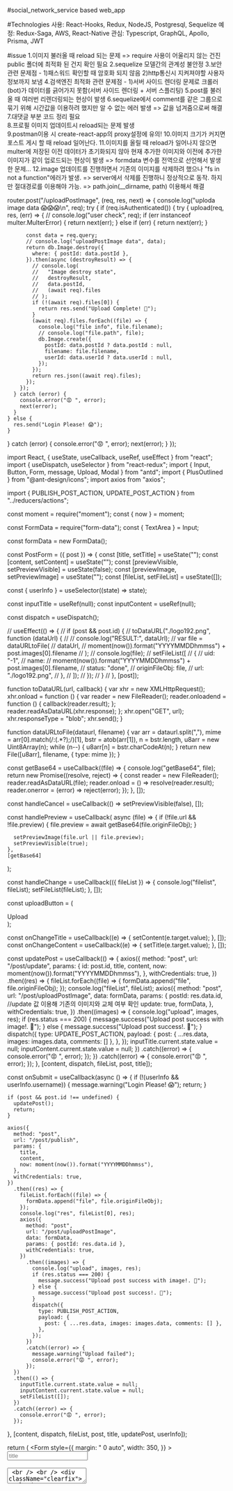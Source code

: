 #social_network_service based web_app


#Technologies
사용: React-Hooks, Redux, NodeJS, Postgresql, Sequelize
예정: Redux-Saga, AWS, React-Native 
관심: Typescript, GraphQL, Apollo, Prisma, JWT


#issue
1.이미지 불러올 때 reload 되는 문제 => require 사용이 어울리지 않는 건진 public 폴더에 최적화 된 건지 확인 필요
2.sequelize 모델간의 관계성 불안정
3.보안 관련 문제점 - 1)패스워드 확인할 때 암호화 되지 않음
                  2)http통신시 지켜져야할 사용자 정보까지 보냄
4.검색엔진 최적화 관련 문제점 - 1)서버 사이드 렌더링 문제로 크롤러(bot)가 데이터를 긁어가지 못함(서버 사이드 렌더링 + 서버 스플리팅)
5.post를 불러올 때 여러번 리렌더링되는 현상이 발생
6.sequelize에서 comment를 같은 그룹으로 묶기 위해 시간값을 이용하려 했지만 알 수 없는 에러 발생 => 값을 넘겨줌으로써 해결
7.대댓글 부분 코드 정리 필요                  
8.프로필 이미지 업데이트시 reload되는 문제 발생                          
9.postman이용 시 create-react-app의 proxy설정에 유의!
10.이미지 크기가 커지면 포스트 게시 할 때 reload 일어난다.
11.이미지를 올릴 때 reload가 일어나지 않으면 multer에 저장된 이전 데이터가 초기화되지 않아 현재 추가한 이미지와 이전에 추가한 이미지가 같이 업로드되는 현상이 발생 => formdata 변수를 전역으로 선언해서 발생한 문제...
12.image 업데이트를 진행하면서 기존의 이미지를 삭제하려 했으나 "fs in not a function"에러가 발생. => server에서 삭제를 진행하니 정상적으로 동작. 하지만 절대경로를 이용해야 가능.
=> path.join(__dirname, path) 이용해서 해결



router.post("/uploadPostImage", (req, res, next) => {
  console.log("uploda image data 😱😱😱\n", req);
  try {
    if (req.isAuthenticated()) {
      try {
        upload(req, res, (err) => {
          // console.log("user check", req);
          if (err instanceof multer.MulterError) {
            return next(err);
          } else if (err) {
            return next(err);
          }

          const data = req.query;
          // console.log("uploadPostImage data", data);
          return db.Image.destroy({
            where: { postId: data.postId },
          }).then(async (destroyResult) => {
            // console.log(
            //   "Image destroy state",
            //   destroyResult,
            //   data.postId,
            //   (await req).files
            // );
            if (!(await req).files[0]) {
              return res.send("Upload Complete! 🐳");
            }
            (await req).files.forEach((file) => {
              console.log("file info", file.filename);
              // console.log("file.path", file);
              db.Image.create({
                postId: data.postId ? data.postId : null,
                filename: file.filename,
                userId: data.userId ? data.userId : null,
              });
            });
            return res.json((await req).files);
          });
        });
      } catch (error) {
        console.error("😡 ", error);
        next(error);
      }
    } else {
      res.send("Login Please! 😱");
    }
  } catch (error) {
    console.error("😡 ", error);
    next(error);
  }
});

import React, { useState, useCallback, useRef, useEffect } from "react";
import { useDispatch, useSelector } from "react-redux";
import { Input, Button, Form, message, Upload, Modal } from "antd";
import { PlusOutlined } from "@ant-design/icons";
import axios from "axios";

import { PUBLISH_POST_ACTION, UPDATE_POST_ACTION } from "../reducers/actions";

const moment = require("moment");
const { now } = moment;

const FormData = require("form-data");
const { TextArea } = Input;

const formData = new FormData();

const PostForm = ({ post }) => {
  const [title, setTitle] = useState("");
  const [content, setContent] = useState("");
  const [previewVisible, setPreviewVisible] = useState(false);
  const [previewImage, setPreviewImage] = useState("");
  const [fileList, setFileList] = useState([]);

  const { userInfo } = useSelector((state) => state);

  const inputTitle = useRef(null);
  const inputContent = useRef(null);

  const dispatch = useDispatch();

  // useEffect(() => {
  //   if (post && post.id) {
  //     toDataURL("./logo192.png", function (dataUrl) {
  //       // console.log("RESULT:", dataUrl);
  //       var file = dataURLtoFile(
  //         dataUrl,
  //         moment(now()).format("YYYYMMDDhmmss") + post.images[0].filename
  //       );
  //       console.log(file);
  //       setFileList([
  //         {
  //           uid: "-1",
  //           name:
  //             moment(now()).format("YYYYMMDDhmmss") + post.images[0].filename,
  //           status: "done",
  //           originFileObj: file,
  //           url: "./logo192.png",
  //         },
  //       ]);
  //     });
  //   }
  // }, [post]);

  function toDataURL(url, callback) {
    var xhr = new XMLHttpRequest();
    xhr.onload = function () {
      var reader = new FileReader();
      reader.onloadend = function () {
        callback(reader.result);
      };
      reader.readAsDataURL(xhr.response);
    };
    xhr.open("GET", url);
    xhr.responseType = "blob";
    xhr.send();
  }

  function dataURLtoFile(dataurl, filename) {
    var arr = dataurl.split(","),
      mime = arr[0].match(/:(.*?);/)[1],
      bstr = atob(arr[1]),
      n = bstr.length,
      u8arr = new Uint8Array(n);
    while (n--) {
      u8arr[n] = bstr.charCodeAt(n);
    }
    return new File([u8arr], filename, { type: mime });
  }

  const getBase64 = useCallback((file) => {
    console.log("getBase64", file);
    return new Promise((resolve, reject) => {
      const reader = new FileReader();
      reader.readAsDataURL(file);
      reader.onload = () => resolve(reader.result);
      reader.onerror = (error) => reject(error);
    });
  }, []);

  const handleCancel = useCallback(() => setPreviewVisible(false), []);

  const handlePreview = useCallback(
    async (file) => {
      if (!file.url && !file.preview) {
        file.preview = await getBase64(file.originFileObj);
      }

      setPreviewImage(file.url || file.preview);
      setPreviewVisible(true);
    },
    [getBase64]
  );

  const handleChange = useCallback(({ fileList }) => {
    console.log("filelist", fileList);
    setFileList(fileList);
  }, []);

  const uploadButton = (
    <div>
      <PlusOutlined />
      <div className="ant-upload-text">Upload</div>
    </div>
  );

  const onChangeTitle = useCallback((e) => {
    setContent(e.target.value);
  }, []);
  const onChangeContent = useCallback((e) => {
    setTitle(e.target.value);
  }, []);

  const updatePost = useCallback(() => {
    axios({
      method: "post",
      url: "/post/update",
      params: {
        id: post.id,
        title,
        content,
        now: moment(now()).format("YYYYMMDDhmmss"),
      },
      withCredentials: true,
    })
      .then((res) => {
        fileList.forEach((file) => {
          formData.append("file", file.originFileObj);
        });
        console.log("fileList", fileList);
        axios({
          method: "post",
          url: "/post/uploadPostImage",
          data: formData,
          params: {
            postId: res.data.id,
            //update 값 이용해 기존의 이미지와 교체 여부 확인
            update: true,
            formData,
          },
          withCredentials: true,
        })
          .then((images) => {
            console.log("upload", images, res);
            if (res.status === 200) {
              message.success("Upload post success with image!. 🐳");
            } else {
              message.success("Upload post success!. 🐳");
            }
            dispatch({
              type: UPDATE_POST_ACTION,
              payload: {
                post: { ...res.data, images: images.data, comments: [] },
              },
            });
            inputTitle.current.state.value = null;
            inputContent.current.state.value = null;
          })
          .catch((error) => {
            console.error("😡 ", error);
          });
      })
      .catch((error) => {
        console.error("😡 ", error);
      });
  }, [content, dispatch, fileList, post, title]);

  const onSubmit = useCallback(async () => {
    if (!(userInfo && userInfo.username)) {
      message.warning("Login Please! 😱");
      return;
    }

    if (post && post.id !== undefined) {
      updatePost();
      return;
    }

    axios({
      method: "post",
      url: "/post/publish",
      params: {
        title,
        content,
        now: moment(now()).format("YYYYMMDDhmmss"),
      },
      withCredentials: true,
    })
      .then((res) => {
        fileList.forEach((file) => {
          formData.append("file", file.originFileObj);
        });
        console.log("res", fileList[0], res);
        axios({
          method: "post",
          url: "/post/uploadPostImage",
          data: formData,
          params: { postId: res.data.id },
          withCredentials: true,
        })
          .then((images) => {
            console.log("upload", images, res);
            if (res.status === 200) {
              message.success("Upload post success with image!. 🐳");
            } else {
              message.success("Upload post success!. 🐳");
            }
            dispatch({
              type: PUBLISH_POST_ACTION,
              payload: {
                post: { ...res.data, images: images.data, comments: [] },
              },
            });
          })
          .catch((error) => {
            message.warning("Upload failed");
            console.error("😡 ", error);
          });
      })
      .then(() => {
        inputTitle.current.state.value = null;
        inputContent.current.state.value = null;
        setFileList([]);
      })
      .catch((error) => {
        console.error("😡 ", error);
      });
  }, [content, dispatch, fileList, post, title, updatePost, userInfo]);

  return (
    <Form
      style={{
        margin: " 0 auto",
        width: 350,
      }}
    >
      <Input
        placeholder="title"
        ref={inputTitle}
        allowClear
        onChange={onChangeContent}
      />
      <br />
      <br />
      <TextArea
        placeholder="content"
        ref={inputContent}
        allowClear
        onChange={onChangeTitle}
      />
      <br />
      <br />
      <div className="clearfix">
        <Upload
          action="https://www.mocky.io/v2/5cc8019d300000980a055e76"
          listType="picture-card"
          fileList={fileList}
          onPreview={handlePreview}
          onChange={handleChange}
        >
          {fileList.length >= 8 ? null : uploadButton}
        </Upload>
        <Modal visible={previewVisible} footer={null} onCancel={handleCancel}>
          <img alt="example" style={{ width: "100%" }} src={previewImage} />
        </Modal>
      </div>
      <Button
        type="default"
        value="large"
        htmlType="submit"
        onClick={onSubmit}
        style={{
          display: "flex",
          flex: 1,
          alignItems: "center",
          justifyContent: "center",
          margin: "0 auto",
          width: 350,
        }}
      >
        publish
      </Button>
    </Form>
  );
};

export default React.memo(PostForm);
